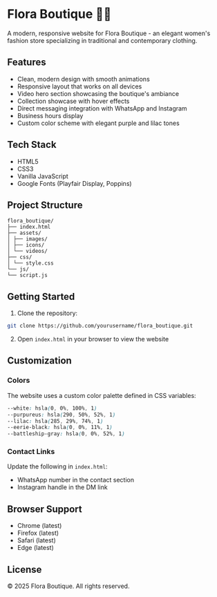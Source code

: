 # Flora Boutique 🪻👗

A modern, responsive website for Flora Boutique - an elegant women's fashion store specializing in traditional and contemporary clothing.

## Features

- Clean, modern design with smooth animations
- Responsive layout that works on all devices
- Video hero section showcasing the boutique's ambiance
- Collection showcase with hover effects
- Direct messaging integration with WhatsApp and Instagram
- Business hours display
- Custom color scheme with elegant purple and lilac tones

## Tech Stack

- HTML5
- CSS3
- Vanilla JavaScript
- Google Fonts (Playfair Display, Poppins)

## Project Structure

```
flora_boutique/ 
├── index.html 
├── assets/ 
│ ├── images/ 
│ ├── icons/ 
│ └── videos/ 
├── css/ 
│ └── style.css 
└── js/ 
└── script.js
```


## Getting Started

1. Clone the repository:

```bash
git clone https://github.com/yourusername/flora_boutique.git
```

2. Open `index.html` in your browser to view the website

## Customization

### Colors

The website uses a custom color palette defined in CSS variables:

```css
--white: hsla(0, 0%, 100%, 1)
--purpureus: hsla(290, 50%, 52%, 1)
--lilac: hsla(285, 29%, 74%, 1)
--eerie-black: hsla(0, 0%, 11%, 1)
--battleship-gray: hsla(0, 0%, 52%, 1)
```

### Contact Links

Update the following in `index.html`:

* WhatsApp number in the contact section
* Instagram handle in the DM link

## Browser Support

* Chrome (latest)
* Firefox (latest)
* Safari (latest)
* Edge (latest)

## License

© 2025 Flora Boutique. All rights reserved.
